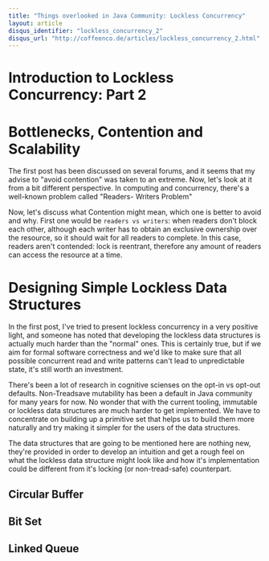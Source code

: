 ```yaml
---
title: "Things overlooked in Java Community: Lockless Concurrency"
layout: article
disqus_identifier: "lockless_concurrency_2"
disqus_url: "http://coffeenco.de/articles/lockless_concurrency_2.html"
---
```


# Introduction to Lockless Concurrency: Part 2

# Bottlenecks, Contention and Scalability

The first post has been discussed on several forums, and it seems that my advise to
"avoid contention" was taken to an extreme. Now, let's look at it from a bit different
perspective. In computing and concurrency, there's a well-known problem called "Readers-
Writers Problem"

Now, let's discuss what Contention might mean, which one is better to avoid and why.
First one would be `readers vs writers`: when readers don't block each other, although
each writer has to obtain an exclusive ownership over the resource, so it should wait
for all readers to complete. In this case, readers aren't contended: lock is reentrant,
therefore any amount of readers can access the resource at a time.


# Designing Simple Lockless Data Structures

In the first post, I've tried to present lockless concurrency in a very positive
light, and someone has noted that developing the lockless data structures is
actually much harder than the "normal" ones. This is certainly true, but if we
aim for formal software correctness and we'd like to make sure that all possible
concurrent read and write patterns can't lead to unpredictable state, it's still
worth an investment.

There's been a lot of research in cognitive scienses on the opt-in vs opt-out
defaults. Non-Treadsave mutability has been a default in Java community for many
years for now. No wonder that with the current tooling, immutable or lockless
data structures are much harder to get implemented. We have to concentrate on building
up a primitive set that helps us to build them more naturally and try making
it simpler for the users of the data structures. 

The data structures that are going to be mentioned here are nothing new, they're
provided in order to develop an intuition and get a rough feel on what the lockless
data structure might look like and how it's implementation could be different from
it's locking (or non-tread-safe) counterpart.

## Circular Buffer

## Bit Set

## Linked Queue 



